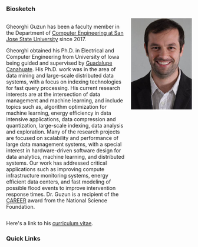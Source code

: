 ### Biosketch

<div style="display: grid; grid-template-columns: auto auto; column-gap: 15px;">
  <div>
  <p>
Gheorghi Guzun has been a faculty member in the Department of <a href="https://sjsu.edu/cmpe">Computer Engineering at San Jose State University</a> since 2017. 
</p>
  <p>
Gheorghi obtained his Ph.D. in Electrical and Computer Engineering from University of Iowa being guided and supervised by <a href="https://engineering.uiowa.edu/people/guadalupe-canahuate">Guadalupe Canahuate</a>. His Ph.D. work was in the area of data mining and large-scale distributed data systems, with a focus on indexing technologies for fast query processing.  
His current research interests are at the intersection of data management and machine learning, and include topics such as, algorithm optimization for machine learning, energy efficiency in data intensive applications, data compression and quantization, large-scale indexing, data analysis and exploration. Many of the research projects are focused on scalability and performance of large data management systems, with a special interest in hardware-driven software design for data analytics, machine learning, and distributed systems. Our work has addressed critical applications such as improving compute infrastructure monitoring systems, energy efficient data centers, and fast modeling of possible flood events to improve intervention response times. Dr. Guzun is a recipient of the <a href="https://www.nsf.gov/awardsearch/showAward?AWD_ID=2238291">CAREER</a> award from the National Science Foundation. 
  
  </p>
  </div>
  <div style="vertical-align: top;">
    <img src="gguzun.jpg" width="165px"/>
  </div>
</div>


Here's a link to his [curriculum vitae](CV.pdf).


<!--### Recent Activities
- (10/2023) Our paper, "Workload-Aware Cache Management of Bitmap Indices" has been accepted for publication at BDCAT 2023. Congratulations to my student co-author Julia Kaeppel!
- (8/2023) Appointed to serve on the Total Compensation and Benefits Project, University of Puget Sound.
- (7/2023) Serving on the PC for [BDCAT 2023](https://bdcat-conference.org/).
- (4/2023) Congrats to Julia Kaeppel on receiving a McCormick Student Research Award.
- (2/2023) Appointed to serve as the inaugural Advisor to Student of Color Residential Community (SCRC), University of Puget Sound.
- (1/2023) Featured in the ["Five Questions Series"](https://www.pugetsound.edu/stories/five-questions-university-puget-sound-professor-computer-science-david-chiu) in [Arches](https://www.pugetsound.edu/arches-magazine) magazine.
- (8/2022) Received an NSF grant to provide travel scholarships to students attending IEEE/ACM UCC 2022 and BDCAT 2022 conferences. I am also chairing the student travel awards committee.
- (8/2022) Received the President's Award for Excellence in Teaching.
- (5/2022) Co-chairing the Poster Program at IEEE/ACM [UCC 2022](https://ucc-conference.org/) and [BDCAT 2022](https://bdcat-conference.org/), both to be held in Portland, Oregon in December.
- (4/2022) Promoted to Full Professor, effective July 2022.
- (4/2022) Serving as a PC member for IDEAS 2022.
- (8/2021) Faculty Panelist (with Monica DeHart and Melvin Rouse) for the "I Am Puget Sound" student orientation program.
- (7/2021) Chairing the Demo/Short Paper Session at SSDBM 2021, and I'm also giving a talk, "Caching Support for Range Query Processing on Bitmap Indices."
- (5/2021) Our paper on bitmap caching has been accepted to SSDBM 2021 as a long paper. Congrats to Sarah McClain (BS'20), Manya Mutschler-Aldine (BS'21), and Colin Monaghan (BS'22).
- (6/2020) Elevation to IEEE Senior Member grade.
- (4/2020) Congrats to Colin Monaghan on receiving a summer research grant to study replacement policies in bitmap index caching.
- (2/2020) Our paper on optimizing GPU processing of bitmaps has been accepted for publication at DASFAA 2020.
- (10/2019) Our paper on GPU processing of bitmap-range queries has been accepted for publication at BDCAT 2019. It was nominated for the Best Paper award.
- (4/2019) Our paper on geo-diversification has been accepted for publication at IEEE CLOUD 2019 in Milan, Italy. Congrats to Jared Polonitza on his first publication.
- (4/2019) Congrats to Sarah McClain on receiving a summer research grant to work on semantic caching of bitmap indices.
- (3/2019) Serving on the PC for HiPC'19. Please consider submitting a paper.
- (10/2018) Our paper on distributed bitmap indexing has been accepted for publication at BDCAT'18. It was nominated for the Best Paper award. -->

### Quick Links
<!--- Leave the CS department [some feedback](https://forms.gle/Ltassc7BQkNfnnXB7). -->
